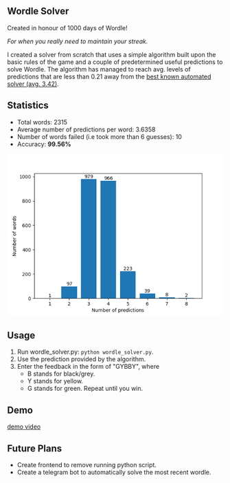 ## Wordle Solver
Created in honour of 1000 days of Wordle!

_For when you really need to maintain your streak._

I created a solver from scratch that uses a simple algorithm built upon the basic rules of the game and a couple of predetermined useful predictions to solve Wordle. The algorithm has managed to reach avg. levels of predictions that are less than 0.21 away from the [best known automated solver (avg. 3.42)](https://jonathanolson.net/wordle-solver/).

## Statistics
* Total words: 2315
* Average number of predictions per word: 3.6358
* Number of words failed (i.e took more than 6 guesses): 10
* Accuracy: **99.56%**

![results graph](output/results.png)

## Usage
1. Run wordle_solver.py: `python wordle_solver.py`.
2. Use the prediction provided by the algorithm.
3. Enter the feedback in the form of "GYBBY", where
    * B stands for black/grey.
    * Y stands for yellow.
    * G stands for green.
Repeat until you win.

## Demo
[demo video](https://github.com/Agentum07/wordle-solver/assets/62797335/e32c8ea5-289a-4773-88a2-fec7e8ea7c6f)

## Future Plans
* Create frontend to remove running python script.
* Create a telegram bot to automatically solve the most recent wordle.
